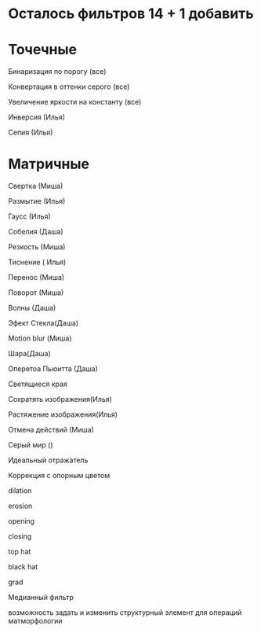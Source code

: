 # Осталось фильтров 14 + 1 добавить

# Точечные 
Бинаризация по порогу (все)

Конвертация в оттенки серого (все)

Увеличение яркости на константу (все)

Инверсия (Илья)

Сепия (Илья)
# Матричные
Свертка (Миша)

Размытие (Илья)

Гаусс (Илья)

Собелия (Даша)

Резкость (Миша)

Тиснение ( Илья)

Перенос (Миша)

Поворот (Миша)

Волны (Даша)

Эфект Стекла(Даша)

Motion blur (Миша)

Шара(Даша)

Оперетоа Пьюитта (Даша)

Светящиеся края

Сохратять изображения(Илья)

Растяжение изображения(Илья)

Отмена действий (Миша)

Серый мир ()

Идеальный отражатель

Коррекция с опорным цветом

dilation

erosion

opening

closing

 top hat
 
 black hat
 
 grad

 Медианный фильтр

 возможность задать и изменить структурный элемент для
операций матморфологии
